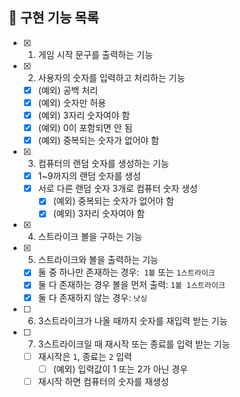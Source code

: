 ## 🚀 구현 기능 목록

- [x] 1.  게임 시작 문구를 출력하는 기능
- [x] 2.  사용자의 숫자를 입력하고 처리하는 기능
  - [x] (예외) 공백 처리
  - [x] (예외) 숫자만 허용
  - [x] (예외) 3자리 숫자여야 함
  - [x] (예외) 0이 포함되면 안 됨
  - [x] (예외) 중복되는 숫자가 없어야 함
- [x] 3.  컴퓨터의 랜덤 숫자를 생성하는 기능
  - [x] 1~9까지의 랜덤 숫자를 생성
  - [x] 서로 다른 랜덤 숫자 3개로 컴퓨터 숫자 생성
    - [x] (예외) 중복되는 숫자가 없어야 함
    - [x] (예외) 3자리 숫자여야 함
- [x] 4.  스트라이크 볼을 구하는 기능
- [x] 5.  스트라이크와 볼을 출력하는 기능
  - [x] 둘 중 하나만 존재하는 경우:  `1볼` 또는 `1스트라이크`
  - [x] 둘 다 존재하는 경우 볼을 먼저 출력: `1볼 1스트라이크`
  - [x] 둘 다 존재하지 않는 경우: `낫싱`
- [ ] 6.  3스트라이크가 나올 때까지 숫자를 재입력 받는 기능
- [ ] 7.  3스트라이크일 때 재시작 또는 종료를 입력 받는 기능
  - [ ] 재시작은 `1`, 종료는 `2` 입력
    - [ ] (예외) 입력값이 1 또는 2가 아닌 경우
  - [ ] 재시작 하면 컴퓨터의 숫자를 재생성

